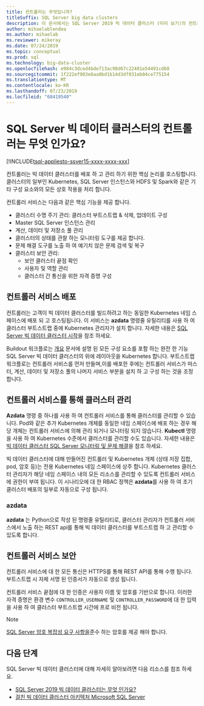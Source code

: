 ```yaml
---
title: 컨트롤러는 무엇입니까?
titleSuffix: SQL Server big data clusters
description: 이 문서에서는 SQL Server 2019 빅 데이터 클러스터 (미리 보기)의 컨트롤러에 대해 설명 합니다.
author: mihaelablendea
ms.author: mihaelab
ms.reviewer: mikeray
ms.date: 07/24/2019
ms.topic: conceptual
ms.prod: sql
ms.technology: big-data-cluster
ms.openlocfilehash: e984c3dced4bde713ac98d67c22481e54491cd68
ms.sourcegitcommit: 1f222ef903e6aa0bd1b14d3df031eb04ce775154
ms.translationtype: MT
ms.contentlocale: ko-KR
ms.lasthandoff: 07/23/2019
ms.locfileid: "68419540"
---
```

# <a name="what-is-the-controller-on-a-sql-server-big-data-cluster"></a>SQL Server 빅 데이터 클러스터의 컨트롤러는 무엇 인가요?

[!INCLUDE[tsql-appliesto-ssver15-xxxx-xxxx-xxx](../includes/tsql-appliesto-ssver15-xxxx-xxxx-xxx.md)]

컨트롤러는 빅 데이터 클러스터를 배포 하 고 관리 하기 위한 핵심 논리를 호스팅합니다. 클러스터의 일부인 Kubernetes, SQL Server 인스턴스와 HDFS 및 Spark와 같은 기타 구성 요소와의 모든 상호 작용을 처리 합니다.

컨트롤러 서비스는 다음과 같은 핵심 기능을 제공 합니다.

- 클러스터 수명 주기 관리: 클러스터 부트스트랩 & 삭제, 업데이트 구성
- Master SQL Server 인스턴스 관리
- 계산, 데이터 및 저장소 풀 관리
- 클러스터의 상태를 관찰 하는 모니터링 도구를 제공 합니다.
- 문제 해결 도구를 노출 하 여 예기치 않은 문제 검색 및 복구
- 클러스터 보안 관리:
  - 보안 클러스터 끝점 확인
  - 사용자 및 역할 관리
  - 클러스터 간 통신을 위한 자격 증명 구성

## <a name="deploying-the-controller-service"></a>컨트롤러 서비스 배포

컨트롤러는 고객이 빅 데이터 클러스터를 빌드하려고 하는 동일한 Kubernetes 네임 스페이스에 배포 되 고 호스팅됩니다. 이 서비스는 **azdata** 명령줄 유틸리티를 사용 하 여 클러스터 부트스트랩 중에 Kubernetes 관리자가 설치 합니다. 자세한 내용은 [SQL Server 빅 데이터 클러스터 시작](deploy-get-started.md)을 참조 하세요.

Buildout 워크플로는 [개요](big-data-cluster-overview.md) 문서에 설명 된 모든 구성 요소를 포함 하는 완전 한 기능 SQL Server 빅 데이터 클러스터의 위에 레이아웃을 Kubernetes 합니다. 부트스트랩 워크플로는 컨트롤러 서비스를 먼저 만들며,이를 배포한 후에는 컨트롤러 서비스가 마스터, 계산, 데이터 및 저장소 풀의 나머지 서비스 부분을 설치 하 고 구성 하는 것을 조정 합니다.

## <a name="managing-the-cluster-through-the-controller-service"></a>컨트롤러 서비스를 통해 클러스터 관리

**Azdata** 명령 중 하나를 사용 하 여 컨트롤러 서비스를 통해 클러스터를 관리할 수 있습니다. Pod와 같은 추가 Kubernetes 개체를 동일한 네임 스페이스에 배포 하는 경우 해당 개체는 컨트롤러 서비스에 의해 관리 되거나 모니터링 되지 않습니다. **Kubectl** 명령을 사용 하 여 Kubernetes 수준에서 클러스터를 관리할 수도 있습니다. 자세한 내용은 [빅 데이터 클러스터 SQL Server 모니터링 및 문제 해결](cluster-troubleshooting-commands.md)을 참조 하세요.

빅 데이터 클러스터에 대해 만들어진 컨트롤러 및 Kubernetes 개체 (상태 저장 집합, pod, 암호 등)는 전용 Kubernetes 네임 스페이스에 상주 합니다. Kubernetes 클러스터 관리자가 해당 네임 스페이스 내의 모든 리소스를 관리할 수 있도록 컨트롤러 서비스에 권한이 부여 됩니다.  이 시나리오에 대 한 RBAC 정책은 **azdata**를 사용 하 여 초기 클러스터 배포의 일부로 자동으로 구성 됩니다.

### <a name="azdata"></a>azdata

**azdata** 는 Python으로 작성 된 명령줄 유틸리티로, 클러스터 관리자가 컨트롤러 서비스에서 노출 하는 REST api를 통해 빅 데이터 클러스터를 부트스트랩 하 고 관리할 수 있도록 합니다.

## <a name="controller-service-security"></a>컨트롤러 서비스 보안

컨트롤러 서비스에 대 한 모든 통신은 HTTPS를 통해 REST API를 통해 수행 됩니다. 부트스트랩 시 자체 서명 된 인증서가 자동으로 생성 됩니다. 

컨트롤러 서비스 끝점에 대 한 인증은 사용자 이름 및 암호를 기반으로 합니다. 이러한 자격 증명은 환경 변수 `CONTROLLER_USERNAME` 및 `CONTROLLER_PASSWORD`에 대 한 입력을 사용 하 여 클러스터 부트스트랩 시간에 프로 비전 됩니다.

> [!NOTE]
> [SQL Server 암호 복잡성 요구 사항을](https://docs.microsoft.com/sql/relational-databases/security/password-policy?view=sql-server-2017)준수 하는 암호를 제공 해야 합니다.

## <a name="next-steps"></a>다음 단계

SQL Server 빅 데이터 클러스터에 대해 자세히 알아보려면 다음 리소스를 참조 하세요.

- [SQL Server 2019 빅 데이터 클러스터는 무엇 인가요?](big-data-cluster-overview.md)
- [걸친 빅 데이터 클러스터 아키텍처 Microsoft SQL Server](https://github.com/Microsoft/sqlworkshops/tree/master/sqlserver2019bigdataclusters)
